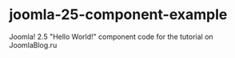 joomla-25-component-example
===========================

Joomla! 2.5 "Hello World!" component code for the tutorial on JoomlaBlog.ru
